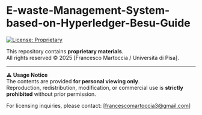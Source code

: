 # E-waste-Management-System-based-on-Hyperledger-Besu-Guide

[![License: Proprietary](https://img.shields.io/badge/license-Proprietary-red.svg)](./LICENSE)

This repository contains **proprietary materials**.  
All rights reserved © 2025 [Francesco Martoccia / Università di Pisa].  

---

⚠️ **Usage Notice**  
The contents are provided **for personal viewing only**.  
Reproduction, redistribution, modification, or commercial use is **strictly prohibited** without prior permission.  

For licensing inquiries, please contact: [francescomartoccia3@gmail.com]
